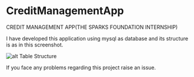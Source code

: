 # CreditManagementApp
CREDIT MANAGEMENT APP(THE SPARKS FOUNDATION INTERNSHIP)

I have developed this application using mysql as database and its structure is as in this screenshot.

![alt Table Structure](https://github.com/santosh-36/CreditManagementApp/blob/master/credit_management_table_structure.png)

If you face any problems regarding this project raise an issue.
